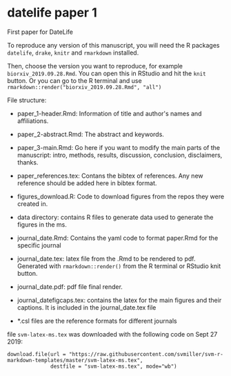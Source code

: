 # datelife paper 1

First paper for DateLife

To reproduce any version of this manuscript, you will need the R packages `datelife`, `drake`, `knitr` and `rmarkdown` installed.

Then, choose the version you want to reproduce, for example `biorxiv_2019.09.28.Rmd`.
You can open this in RStudio and hit the `knit` button. Or you can go to the R terminal and use `rmarkdown::render("biorxiv_2019.09.28.Rmd", "all")`

File structure:

- paper_1-header.Rmd: Information of title and author's names and  affiliations.
- paper_2-abstract.Rmd: The abstract and keywords.
- paper_3-main.Rmd: Go here if you want to modify the main parts of the manuscript: intro, methods, results, discussion, conclusion, disclaimers, thanks.
- paper_references.tex: Contans the bibtex of references. Any new reference should be added here in bibtex format.
- figures_download.R: Code to download figures from the repos they were created in.
- data directory: contains R files to generate data used to generate the figures in the ms.

- journal_date.Rmd: Contains the yaml code to format paper.Rmd for the specific journal
- journal_date.tex: latex file from the .Rmd to be rendered to pdf. Generated with `rmarkdown::render()` from the R terminal or RStudio knit button.
- journal_date.pdf: pdf file final render.
- journal_datefigcaps.tex: contains the latex for the main figures and their captions. It is included in the journal_date.tex file

- *.csl files are the reference formats for different journals

file `svm-latex-ms.tex` was downloaded with the following code on Sept 27 2019:
```
download.file(url = "https://raw.githubusercontent.com/svmiller/svm-r-markdown-templates/master/svm-latex-ms.tex",
              destfile = "svm-latex-ms.tex", mode="wb")
```
